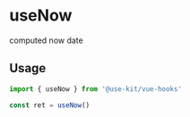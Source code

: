 # useNow

computed now date

## Usage

```ts
import { useNow } from '@use-kit/vue-hooks'

const ret = useNow()
```
